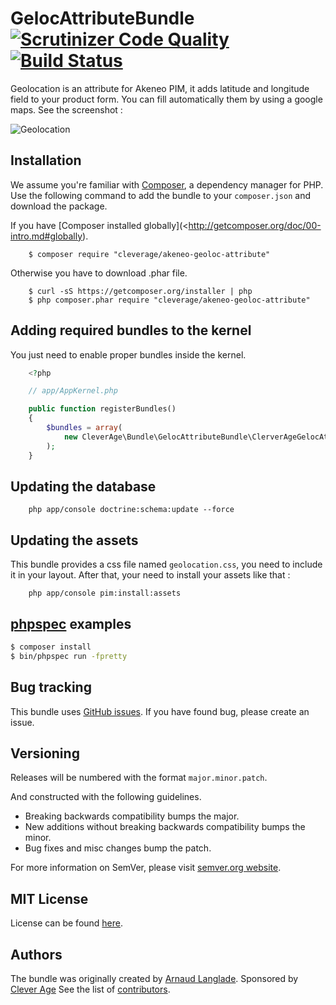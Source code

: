 GelocAttributeBundle  [![Scrutinizer Code Quality](https://scrutinizer-ci.com/g/cleverage/akeneo-geoloc-attribute/badges/quality-score.png?b=master)](https://scrutinizer-ci.com/g/cleverage/akeneo-geoloc-attribute/?branch=master) [![Build Status](https://travis-ci.org/cleverage/akeneo-geoloc-attribute.svg?branch=master)](https://travis-ci.org/cleverage/akeneo-geoloc-attribute)
====================

Geolocation is an attribute for Akeneo PIM, it adds latitude and longitude field to your product form. You
can fill automatically them by using a google maps. See the screenshot :

![Geolocation](https://github.com/cleverage/akeneo-geoloc-attribute/blob/master/src/Resources/public/img/geolocation.png?raw=true)

Installation
------------

We assume you're familiar with [Composer](http://packagist.org), a dependency manager for PHP.
Use the following command to add the bundle to your `composer.json` and download the package.

If you have [Composer installed globally](<http://getcomposer.org/doc/00-intro.md#globally).

```
    $ composer require "cleverage/akeneo-geoloc-attribute"
```
Otherwise you have to download .phar file.

```
    $ curl -sS https://getcomposer.org/installer | php
    $ php composer.phar require "cleverage/akeneo-geoloc-attribute"
```

Adding required bundles to the kernel
-------------------------------------

You just need to enable proper bundles inside the kernel.

```php
    <?php

    // app/AppKernel.php

    public function registerBundles()
    {
        $bundles = array(
            new CleverAge\Bundle\GelocAttributeBundle\ClerverAgeGelocAttributeBundle(),
        );
    }
```

Updating the database
---------------------

```
    php app/console doctrine:schema:update --force
```

Updating the assets
-------------------

This bundle provides a css file named `geolocation.css`, you need to include it in your layout. After that, your need
to install your assets like that :

```
    php app/console pim:install:assets
```

[phpspec](http://phpspec.net) examples
--------------------------------------

```bash
$ composer install
$ bin/phpspec run -fpretty
```

Bug tracking
------------

This bundle uses [GitHub issues](https://github.com/cleverage/akeneo-geoloc-attribute/issues).
If you have found bug, please create an issue.

Versioning
----------

Releases will be numbered with the format `major.minor.patch`.

And constructed with the following guidelines.

* Breaking backwards compatibility bumps the major.
* New additions without breaking backwards compatibility bumps the minor.
* Bug fixes and misc changes bump the patch.

For more information on SemVer, please visit [semver.org website](http://semver.org/).

MIT License
-----------

License can be found [here](https://github.com/cleverage/akeneo-geoloc-attribute/blob/master/src/Resources/meta/LICENSE).

Authors
-------

The bundle was originally created by [Arnaud Langlade](https://github.com/aRn0D). Sponsored by [Clever Age](http://clever-age.com)
See the list of [contributors](https://github.com/cleverage/akeneo-geoloc-attribute/contributors).

